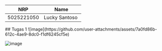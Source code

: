 <div align=center>

|    NRP     |      Name     |
| :--------: | :-----------: |
| 5025221050 | Lucky Santoso |

</div>
## Tugas 1
![image](https://github.com/user-attachments/assets/7a0fd86b-612c-4ae9-8dc0-f1df6245cf5e)

![image](https://github.com/user-attachments/assets/d5a1c03d-7931-48de-b096-36eb86bd049e)

